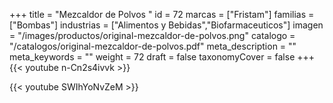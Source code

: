 +++
title = "Mezcaldor de Polvos "
id = 72
marcas = ["Fristam"]
familias = ["Bombas"]
industrias = ["Alimentos y Bebidas","Biofarmaceuticos"]
imagen = "/images/productos/original-mezcaldor-de-polvos.png"
catalogo = "/catalogos/original-mezcaldor-de-polvos.pdf"
meta_description = ""
meta_keywords = ""
weight = 72
draft = false
taxonomyCover = false
+++
{{< youtube n-Cn2s4ivvk >}}

{{< youtube SWIhYoNvZeM >}}